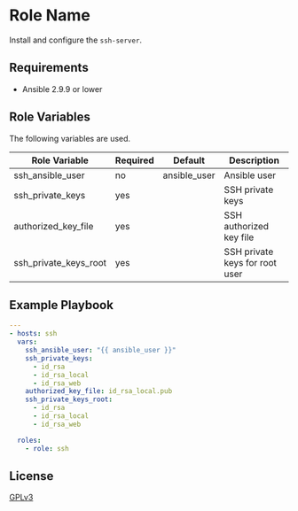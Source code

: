Role Name
=========

Install and configure the `ssh-server`.

Requirements
------------

- Ansible 2.9.9 or lower

Role Variables
--------------

The following variables are used.

Role Variable | Required | Default | Description
------------- | -------- | ------- | ----------
ssh_ansible_user | no | ansible_user | Ansible user
ssh_private_keys | yes | | SSH private keys
authorized_key_file | yes | | SSH authorized key file
ssh_private_keys_root | yes | | SSH private keys for root user

Example Playbook
----------------

```yml
---
- hosts: ssh
  vars:
    ssh_ansible_user: "{{ ansible_user }}"
    ssh_private_keys:
      - id_rsa
      - id_rsa_local
      - id_rsa_web
    authorized_key_file: id_rsa_local.pub
    ssh_private_keys_root:
      - id_rsa
      - id_rsa_local
      - id_rsa_web

  roles:
    - role: ssh
```

License
-------

[GPLv3](LICENSE)
